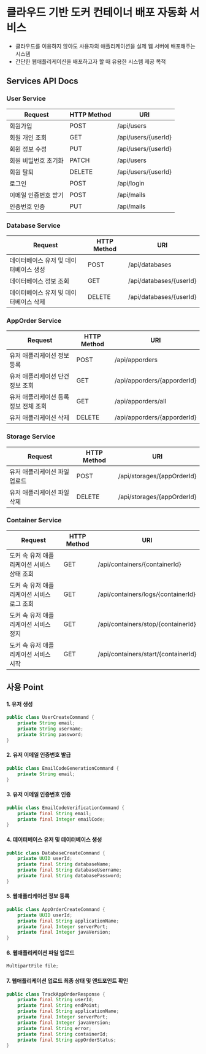 # 클라우드 기반 도커 컨테이너 배포 자동화 서비스
- 클라우드를 이용하지 않아도 사용자의 애플리케이션을 실제 웹 서버에 배포해주는 시스템
- 간단한 웹애플리케이션을 배포하고자 할 때 유용한 시스템 제공 목적


## Services API Docs

### User Service
| Request     | HTTP Method | URI                 |
|-------------|-------------|---------------------|
| 회원가입        | POST        | /api/users          |
| 회원 개인 조회    | GET         | /api/users/{userId} |
| 회원 정보 수정    | PUT         | /api/users/{userId} |
| 회원 비밀번호 초기화 | PATCH       | /api/users          |
| 회원 탈퇴       | DELETE      | /api/users/{userId} |
| 로그인         | POST        | /api/login          |
| 이메일 인증번호 받기 | POST        | /api/mails          |
| 인증번호 인증     | PUT         | /api/mails          |

### Database Service
| Request               | HTTP Method | URI                     |
|-----------------------|-------------|-------------------------|
| 데이터베이스 유저 및 데이터베이스 생성 | POST        | /api/databases          |
| 데이터베이스 정보 조회          | GET         | /api/databases/{userId} |
| 데이터베이스 유저 및 데이터베이스 삭제 | DELETE      | /api/databases/{userId} |

### AppOrder Service
| Request               | HTTP Method | URI                         |
|-----------------------|-------------|-----------------------------|
| 유저 애플리케이션 정보 등록       | POST        | /api/apporders              |
| 유저 애플리케이션 단건 정보 조회    | GET         | /api/apporders/{apporderId} |
| 유저 애플리케이션 등록 정보 전체 조회 | GET         | /api/apporders/all          |
| 유저 애플리케이션 삭제          | DELETE      | /api/apporders/{apporderId} |

### Storage Service
| Request          | HTTP Method | URI                        |
|------------------|-------------|----------------------------|
| 유저 애플리케이션 파일 업로드 | POST        | /api/storages/{appOrderId} |
| 유저 애플리케이션 파일 삭제  | DELETE      | /api/storages/{appOrderId} |

### Container Service
| Request                  | HTTP Method | URI                                 |
|--------------------------|-------------|-------------------------------------|
| 도커 속 유저 애플리케이션 서비스 상태 조회 | GET         | /api/containers/{containerId}       |
| 도커 속 유저 애플리케이션 서비스 로그 조회 | GET         | /api/containers/logs/{containerId}  |
| 도커 속 유저 애플리케이션 서비스 정지    | GET         | /api/containers/stop/{containerId}  |
| 도커 속 유저 애플리케이션 서비스 시작    | GET         | /api/containers/start/{containerId} |

## 사용 Point

#### 1. 유저 생성

```java
public class UserCreateCommand {
    private String email;
    private String username;
    private String password;
}
```
#### 2. 유저 이메일 인증번호 발급
```java
public class EmailCodeGenerationCommand {
    private String email;
}
```
#### 3. 유저 이메일 인증번호 인증
```java
public class EmailCodeVerificationCommand {
    private final String email;
    private final Integer emailCode;
}
```

#### 4. 데이터베이스 유저 및 데이터베이스 생성
```java
public class DatabaseCreateCommand {
    private UUID userId;
    private final String databaseName;
    private final String databaseUsername;
    private final String databasePassword;
}
```

#### 5. 웹애플리케이션 정보 등록
```java
public class AppOrderCreateCommand {
    private UUID userId;
    private final String applicationName;
    private final Integer serverPort;
    private final Integer javaVersion;
}
```
#### 6. 웹애플리케이션 파일 업로드
```java
MultipartFile file;
```

#### 7. 웹애플리케이션 업로드 최종 상태 및 엔드포인트 확인
```java
public class TrackAppOrderResponse {
    private final String userId;
    private final String endPoint;
    private final String applicationName;
    private final Integer serverPort;
    private final Integer javaVersion;
    private final String error;
    private final String containerId;
    private final String appOrderStatus;
}
```
